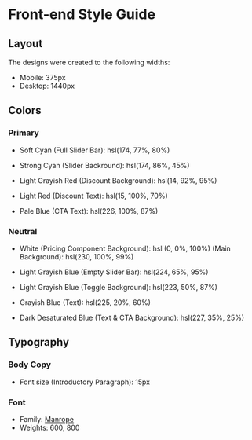 # Front-end Style Guide

## Layout

The designs were created to the following widths:

- Mobile: 375px
- Desktop: 1440px

## Colors

### Primary

- Soft Cyan (Full Slider Bar): hsl(174, 77%, 80%)
- Strong Cyan (Slider Backround): hsl(174, 86%, 45%)



- Light Grayish Red (Discount Background): hsl(14, 92%, 95%)
- Light Red (Discount Text): hsl(15, 100%, 70%)

- Pale Blue (CTA Text): hsl(226, 100%, 87%)

### Neutral

- White (Pricing Component Background): hsl (0, 0%, 100%)
(Main Background): hsl(230, 100%, 99%)


- Light Grayish Blue (Empty Slider Bar): hsl(224, 65%, 95%)
- Light Grayish Blue (Toggle Background): hsl(223, 50%, 87%)


- Grayish Blue (Text): hsl(225, 20%, 60%)

- Dark Desaturated Blue (Text & CTA Background): hsl(227, 35%, 25%)

## Typography

### Body Copy

- Font size (Introductory Paragraph): 15px

### Font

- Family: [Manrope](https://fonts.google.com/specimen/Manrope)
- Weights: 600, 800
